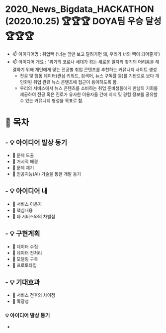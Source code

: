 # 2020_News_Bigdata_HACKATHON (2020.10.25) **🏆🏆🏆 DOYA팀 우승 달성 🏆🏆🏆** 

  - 📫 아이디어명 : 취업빽 (‘너는 앞만 보고 달려가면 돼, 우리가 너의 빽이 되어줄게’)
  - 📫 아이디어 개요 : “위기의 코로나 세대가 겪는 새로운 일자리 찾기의 어려움을 해결하기 위해 개인에게 맞는 전공별 취업 콘텐츠를 추천하는 커뮤니티 사이트 생성
    -  전공 및 행동 데이터(관심 키워드, 검색어, 뉴스 구독률 등)를 기반으로 보다 개인화된 취업 관련 뉴스 콘텐츠에 접근이 용이하도록 함.
    -  우리의 서비스에서 뉴스 콘텐츠를 소비하는 취업 준비생들에게 만남의 기회를 제공하여 전공 혹은 진로가 유사한 이용자들 간에 지식 및 경험 정보를 공유할 수 있는 커뮤니티 형성을 목표로 함.

# 📖 목차

## - 💡 아이디어 발상 동기
  - 📃 문제 도출
  - 📃 거시적 배경
  - 📃 문제 제기
  - 📃 인공지능(AI) 기술을 통한 개발 동기

## - 💡 아이디어 내
  - 📃 서비스 이용자
  - 📃 핵심내용
  - 📃 타 서비스와의 차별점
  
## - 💡 구현계획
  - 📃 데이터 수집
  - 📃 데이터 전처리
  - 📃 모델링 구축
  - 📃 프로토타입
  
## - 💡 기대효과
  - 📃 서비스 전후의 차이점
  - 📃 확장성



### 💡 아이디어 발상 동기
  - 
